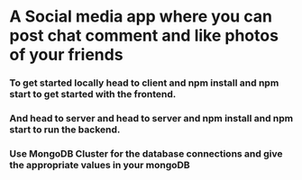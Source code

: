 ﻿# A Social media app where you can post chat comment and like photos of your friends
### To get started locally head to client and npm install and npm start to get started with the frontend.
### And head to server and head to server and npm install and npm start to run the backend. 
### Use MongoDB Cluster for the database connections and give the appropriate values in your mongoDB 
